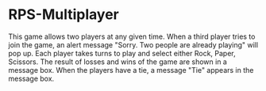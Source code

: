 # RPS-Multiplayer
This game allows two players at any given time.
When a third player tries to join the game, an alert message "Sorry. Two people are already playing" will pop up.
Each player takes turns to play and select either Rock, Paper, Scissors.
The result of losses and wins of the game are shown in a message box.
When the players have a tie, a message "Tie" appears in the message box.
